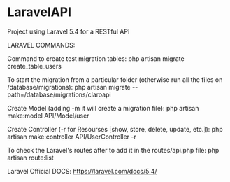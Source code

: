 # LaravelAPI
Project using Laravel 5.4 for a RESTful API


LARAVEL COMMANDS:

Command to create test migration tables:
php artisan migrate create_table_users

To start the migration from a particular folder (otherwise run all the files on /database/migrations):
php artisan migrate --path=/database/migrations/claroapi

Create Model (adding -m it will create a migration file):
php artisan make:model API/Model/user  

Create Controller (-r for Resourses [show, store, delete, update, etc.]):
php artisan make:controller API/UserController -r


To check the Laravel's routes after to add it in the routes/api.php file:
php artisan route:list


Laravel Official DOCS:
https://laravel.com/docs/5.4/
